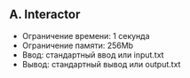 ## A. Interactor

- Ограничение времени: 1 секунда
- Ограничение памяти: 256Mb
- Ввод: стандартный ввод или input.txt
- Вывод: стандартный вывод или output.txt